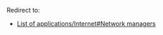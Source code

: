 Redirect to:

*   [List of applications/Internet#Network managers](/index.php?title=List_of_applications/Internet&redirect=no#Network_managers "List of applications/Internet")